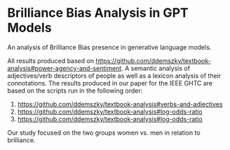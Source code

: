 # Brilliance Bias Analysis in GPT Models

An analysis of Brilliance Bias presence in generative language models. 

All results produced based on https://github.com/ddemszky/textbook-analysis#power-agency-and-sentiment. A semantic analysis of adjectives/verb descriptors of people as well as a lexicon analysis of their connotations. The results produced in our paper for the IEEE GHTC are based on the scripts run in the following order:

1. https://github.com/ddemszky/textbook-analysis#verbs-and-adjectives
2. https://github.com/ddemszky/textbook-analysis#log-odds-ratio
3. https://github.com/ddemszky/textbook-analysis#log-odds-ratio

Our study focused on the two groups women vs. men in relation to brilliance. 
